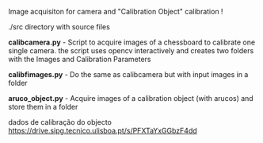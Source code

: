 Image acquisiton for camera and "Calibration Object"  calibration !

./src directory with source files

  **calibcamera.py** - Script to acquire images of a chessboard to calibrate one single camera.
    the script uses opencv interactively and creates two folders with the Images and Calibration Parameters

 **calibfimages.py** - Do the same as calibcamera but with input images in a folder 

 **aruco_object.py** - Acquire images of a calibration object (with arucos) and store them in a folder

dados de calibração do objecto https://drive.sipg.tecnico.ulisboa.pt/s/PFXTaYxGGbzF4dd
